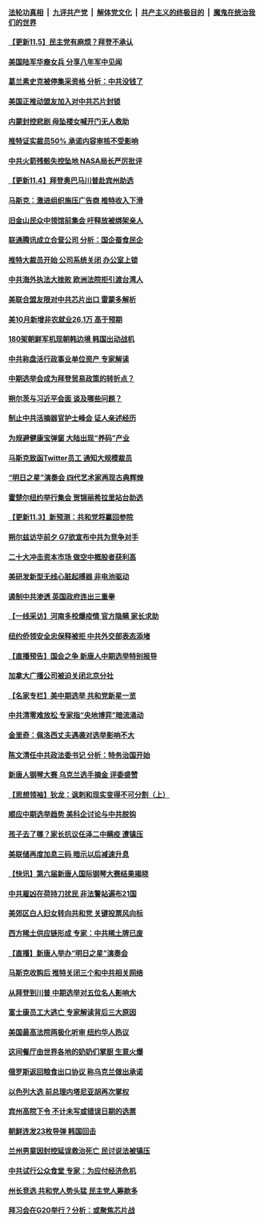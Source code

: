 ####  [法轮功真相](../../../../basic/blob/master/README.md?t=11060001) &nbsp;|&nbsp; [九评共产党](../../../../9ping.md/blob/master/README.md?t=11060001) &nbsp;|&nbsp; [解体党文化](../../../../jtdwh.md/blob/master/README.md?t=11060001)  &nbsp;|&nbsp; [共产主义的终极目的](../../../../gczydzjmd.md/blob/master/README.md?t=11060001) &nbsp;|&nbsp; [魔鬼在统治我们的世界](../../../../mgztzwmdsj.md/blob/master/README.md?t=11060001) 

#### [【更新11.5】民主党有麻烦？拜登不承认](../pages/nf4514/n13860112.md?t=11060001) 

#### [美国陆军华裔女兵 分享八年军中见闻](../pages/nf4514/n13859920.md?t=11060001) 

#### [葛兰素史克被停集采资格 分析：中共没钱了](../pages/nf4514/n13860024.md?t=11060001) 

#### [美国正推动盟友加入对中共芯片封锁](../pages/nf4514/n13859981.md?t=11060001) 

#### [内蒙封控悲剧 母坠楼女喊开门无人救助](../pages/nf4514/n13859877.md?t=11060001) 

#### [推特证实裁员50% 承诺内容审核不受影响](../pages/nf4514/n13859880.md?t=11060001) 

#### [中共火箭残骸失控坠地 NASA局长严厉批评](../pages/nf4514/n13859814.md?t=11060001) 

#### [【更新11.4】拜登奥巴马川普赴宾州助选](../pages/nf4514/n13859517.md?t=11060001) 

#### [马斯克：激进组织施压广告商 推特收入下滑](../pages/nf4514/n13859705.md?t=11060001) 

#### [旧金山民众中领馆前集会 吁释放被绑架亲人](../pages/nf4514/n13859195.md?t=11060001) 

#### [联通腾讯成立合营公司 分析：国企蚕食民企](../pages/nf4514/n13858102.md?t=11060001) 

#### [推特大裁员开始 公司系统关闭 办公室上锁](../pages/nf4514/n13859659.md?t=11060001) 

#### [中共海外执法大挫败 欧洲法院拒引渡台湾人](../pages/nf4514/n13859684.md?t=11060001) 

#### [美联合盟友限对中共芯片出口 雷蒙多解析](../pages/nf4514/n13859663.md?t=11060001) 

#### [美10月新增非农就业26.1万 高于预期](../pages/nf4514/n13859610.md?t=11060001) 

#### [180架朝鲜军机现朝韩边境 韩国出动战机](../pages/nf4514/n13859552.md?t=11060001) 

#### [中共称盘活行政事业单位资产 专家解读](../pages/nf4514/n13859424.md?t=11060001) 

#### [中期选举会成为拜登贸易政策的转折点？](../pages/nf4514/n13859073.md?t=11060001) 

#### [朔尔茨与习近平会面 谈及哪些问题？](../pages/nf4514/n13859372.md?t=11060001) 

#### [制止中共活摘器官护士峰会 证人亲述经历](../pages/nf4514/n13859007.md?t=11060001) 

#### [为规避健康宝弹窗 大陆出现“养码”产业](../pages/nf4514/n13859373.md?t=11060001) 

#### [马斯克致函Twitter员工 通知大规模裁员](../pages/nf4514/n13859193.md?t=11060001) 

#### [“明日之星”演奏会 四代艺术家再现古典辉煌](../pages/nf4514/n13859070.md?t=11060001) 

#### [霍楚尔纽约举行集会 贺锦丽希拉里站台助选](../pages/nf4514/n13859085.md?t=11060001) 

#### [【更新11.3】新预测：共和党将赢回参院](../pages/nf4514/n13858154.md?t=11060001) 

#### [朔尔兹访华前夕 G7欲宣布中共为竞争对手](../pages/nf4514/n13858624.md?t=11060001) 

#### [二十大冲击资本市场 做空中概股者获利高](../pages/nf4514/n13858605.md?t=11060001) 

#### [美研发新型无线心脏起搏器 非电池驱动](../pages/nf4514/n13858493.md?t=11060001) 

#### [遏制中共渗透 英国政府连出三重拳](../pages/nf4514/n13858971.md?t=11060001) 

#### [【一线采访】河南多校爆疫情 官方隐瞒 家长求助](../pages/nf4514/n13858608.md?t=11060001) 

#### [纽约侨领安全忠保释被拒 中共外交部表态添堵](../pages/nf4514/n13858406.md?t=11060001) 

#### [【直播预告】国会之争 新唐人中期选举特别报导](../pages/nf4514/n13858223.md?t=11060001) 

#### [加拿大广播公司被迫关闭北京分社](../pages/nf4514/n13858207.md?t=11060001) 

#### [【名家专栏】美中期选举 共和党新星一览](../pages/nf4514/n13857936.md?t=11060001) 

#### [中共清零难放松 专家指“央地博弈”暗流涌动](../pages/nf4514/n13858507.md?t=11060001) 

#### [金里奇：佩洛西丈夫遇袭对选举影响不大](../pages/nf4514/n13858518.md?t=11060001) 

#### [陈文清任中共政法委书记 分析：特务治国开始](../pages/nf4514/n13858478.md?t=11060001) 

#### [新唐人钢琴大赛 乌克兰选手摘金 评委盛赞](../pages/nf4514/n13858297.md?t=11060001) 

#### [【思想领袖】狄龙：讽刺和现实变得不可分割（上）](../pages/nf4514/n13840955.md?t=11060001) 

#### [顺应中期选举趋势 美科企讨论与中共脱钩](../pages/nf4514/n13858233.md?t=11060001) 

#### [孩子去了哪？家长抗议任泽二中瞒疫 遭镇压](../pages/nf4514/n13857848.md?t=11060001) 

#### [美联储再度加息三码 暗示以后减速升息](../pages/nf4514/n13858133.md?t=11060001) 

#### [【快讯】第六届新唐人国际钢琴大赛结果揭晓](../pages/nf4514/n13858143.md?t=11060001) 

#### [中共雇凶在荷持刀扰民 非法警站遍布21国](../pages/nf4514/n13858096.md?t=11060001) 

#### [美郊区白人妇女转向共和党 关键投票风向标](../pages/nf4514/n13858125.md?t=11060001) 

#### [西方稀土供应链形成 专家：中共稀土牌已废](../pages/nf4514/n13857670.md?t=11060001) 

#### [【直播】新唐人举办“明日之星”演奏会](../pages/nf4514/n13856862.md?t=11060001) 

#### [马斯克收购后 推特关闭三个和中共相关网络](../pages/nf4514/n13858100.md?t=11060001) 

#### [从拜登到川普 中期选举对五位名人影响大](../pages/nf4514/n13858092.md?t=11060001) 

#### [富士康员工大逃亡 专家解读背后三大原因](../pages/nf4514/n13857885.md?t=11060001) 

#### [美国最高法院两极化听审 纽约华人热议](../pages/nf4514/n13857632.md?t=11060001) 

#### [这间餐厅由世界各地的奶奶们掌厨 生意火爆](../pages/nf4514/n13857713.md?t=11060001) 

#### [俄罗斯返回粮食出口协议 称乌克兰做出承诺](../pages/nf4514/n13857903.md?t=11060001) 

#### [以色列大选 前总理内塔尼亚胡再次掌权](../pages/nf4514/n13857260.md?t=11060001) 

#### [宾州高院下令 不计未写或错误日期的选票](../pages/nf4514/n13857779.md?t=11060001) 

#### [朝鲜连发23枚导弹 韩国回击](../pages/nf4514/n13857728.md?t=11060001) 

#### [兰州男童因封控延误救治死亡 民讨说法被镇压](../pages/nf4514/n13857567.md?t=11060001) 

#### [中共试行公众食堂 专家：为应付经济危机](../pages/nf4514/n13857649.md?t=11060001) 

#### [州长竞选 共和党人势头猛 民主党人筹款多](../pages/nf4514/n13857472.md?t=11060001) 

#### [拜习会在G20举行？分析：或聚焦芯片战](../pages/nf4514/n13857398.md?t=11060001) 

